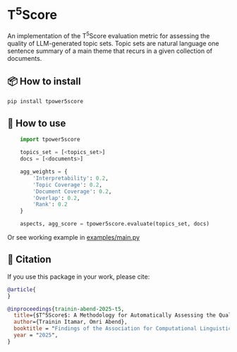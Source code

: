 # T<sup>5</sup>Score
An implementation of the T<sup>5</sup>Score evaluation metric for assessing the quality of LLM-generated topic sets. Topic sets are natural language one sentence summary of a main theme that recurs in a given collection of documents.

## 📦 How to install

```cmd
pip install tpower5score
```

## 🚀 How to use

```python
    import tpower5score

    topics_set = [<topics_set>]
    docs = [<documents>]

    agg_weights = {
        'Interpretability': 0.2,
        'Topic Coverage': 0.2,
        'Document Coverage': 0.2,
        'Overlap': 0.2,
        'Rank': 0.2
    }

    aspects, agg_score = tpower5score.evaluate(topics_set, docs)
```

Or see working example in [examples/main.py]()

## 📖 Citation

If you use this package in your work, please cite:

```bibtex
@article{
}

@inproceedings{trainin-abend-2025-t5,
  title={$T^5Score$: A Methodology for Automatically Assessing the Quality of LLM Generated Multi-Document Topic Sets},
  author={Trainin Itamar, Omri Abend},
  booktitle = "Findings of the Association for Computational Linguistics: ACL 2025",
  year = "2025",
}
